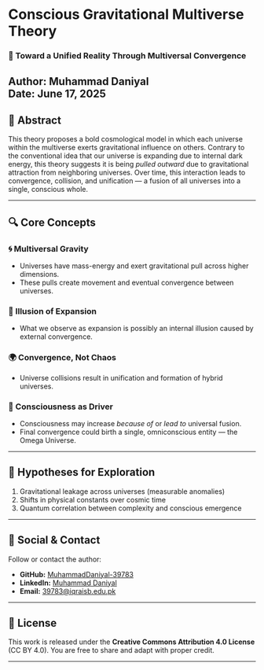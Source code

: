 # Conscious Gravitational Multiverse Theory

### 🧠 Toward a Unified Reality Through Multiversal Convergence

**Author:** Muhammad Daniyal  
**Date:** June 17, 2025  
---

## 📖 Abstract
This theory proposes a bold cosmological model in which each universe within the multiverse exerts gravitational influence on others. Contrary to the conventional idea that our universe is expanding due to internal dark energy, this theory suggests it is being *pulled outward* due to gravitational attraction from neighboring universes. Over time, this interaction leads to convergence, collision, and unification — a fusion of all universes into a single, conscious whole.

---

## 🔍 Core Concepts

### 🌀 Multiversal Gravity
- Universes have mass-energy and exert gravitational pull across higher dimensions.
- These pulls create movement and eventual convergence between universes.

### 🌌 Illusion of Expansion
- What we observe as expansion is possibly an internal illusion caused by external convergence.

### 🌍 Convergence, Not Chaos
- Universe collisions result in unification and formation of hybrid universes.

### 🧬 Consciousness as Driver
- Consciousness may increase *because of* or *lead to* universal fusion.
- Final convergence could birth a single, omniconscious entity — the Omega Universe.

---

## 🧪 Hypotheses for Exploration
1. Gravitational leakage across universes (measurable anomalies)
2. Shifts in physical constants over cosmic time
3. Quantum correlation between complexity and conscious emergence

---

## 📢 Social & Contact
Follow or contact the author:
- **GitHub:** [MuhammadDaniyal-39783](https://github.com/MuhammadDaniyal-39783)
- **LinkedIn:** [Muhammad Daniyal](https://www.linkedin.com/in/muhammad-daniyal-9472aa2b4/)
- **Email:** 39783@iqraisb.edu.pk

---

## 📌 License
This work is released under the **Creative Commons Attribution 4.0 License** (CC BY 4.0). You are free to share and adapt with proper credit.

---

